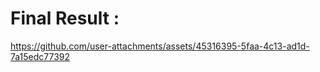 # Final Result :


https://github.com/user-attachments/assets/45316395-5faa-4c13-ad1d-7a15edc77392

